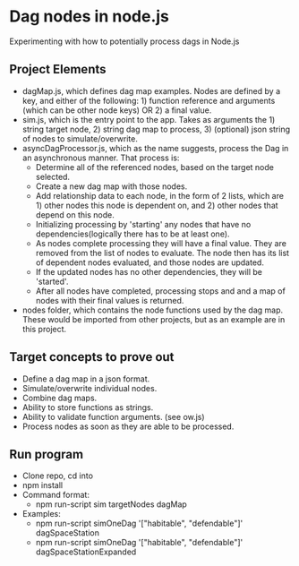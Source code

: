 # Dag nodes in node.js
Experimenting with how to potentially process dags in Node.js

## Project Elements
- dagMap.js, which defines dag map examples. Nodes are defined by a key, and either of the following: 1) function reference and arguments (which can be other node keys) OR 2) a final value.
- sim.js, which is the entry point to the app. Takes as arguments the 1) string target node, 2) string dag map to process, 3) (optional) json string of nodes to simulate/overwrite.
- asyncDagProcessor.js, which as the name suggests, process the Dag in an asynchronous manner. That process is:
  - Determine all of the referenced nodes, based on the target node selected.
  - Create a new dag map with those nodes.
  - Add relationship data to each node, in the form of 2 lists, which are 1) other nodes this node is dependent on, and 2) other nodes that depend on this node.
  - Initializing processing by 'starting' any nodes that have no dependencies(logically there has to be at least one).
  - As nodes complete processing they will have a final value. They are removed from the list of nodes to evaluate. The node then has its list of dependent nodes evaluated, and those nodes are updated.
  - If the updated nodes has no other dependencies, they will be 'started'.
  - After all nodes have completed, processing stops and and a map of nodes with their final values is returned.
- nodes folder, which contains the node functions used by the dag map. These would be imported from other projects, but as an example are in this project.

## Target concepts to prove out
- Define a dag map in a json format.
- Simulate/overwrite individual nodes.
- Combine dag maps.
- Ability to store functions as strings.
- Ability to validate function arguments. (see ow.js)
- Process nodes as soon as they are able to be processed.

## Run program
- Clone repo, cd into
- npm install
- Command format:
  - npm run-script sim targetNodes dagMap
- Examples:
  - npm run-script simOneDag '["habitable", "defendable"]' dagSpaceStation
  - npm run-script simOneDag '["habitable", "defendable"]' dagSpaceStationExpanded
